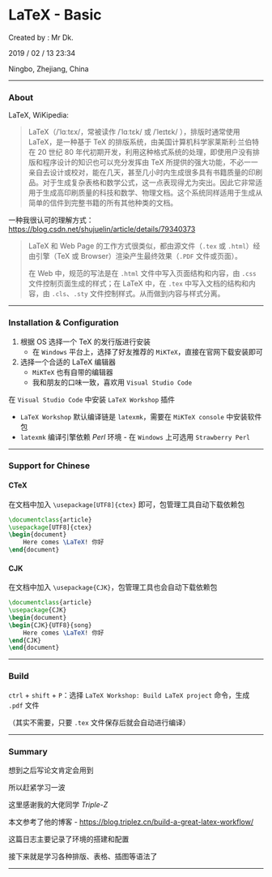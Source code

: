 # LaTeX - Basic

Created by : Mr Dk.

2019 / 02 / 13 23:34

Ningbo, Zhejiang, China

---

### About

LaTeX, WiKipedia:

> LaTeX（/ˈlɑːtɛx/，常被读作 /ˈlɑːtɛk/ 或 /ˈleɪtɛk/ ），排版时通常使用 LaTeX，是一种基于 TeX 的排版系统，由美国计算机科学家莱斯利·兰伯特在 20 世纪 80 年代初期开发，利用这种格式系统的处理，即使用户没有排版和程序设计的知识也可以充分发挥由 TeX 所提供的强大功能，不必一一亲自去设计或校对，能在几天，甚至几小时内生成很多具有书籍质量的印刷品。对于生成复杂表格和数学公式，这一点表现得尤为突出。因此它非常适用于生成高印刷质量的科技和数学、物理文档。这个系统同样适用于生成从简单的信件到完整书籍的所有其他种类的文档。

一种我很认可的理解方式：https://blog.csdn.net/shujuelin/article/details/79340373

>  LaTeX 和 Web Page 的工作方式很类似，都由源文件（`.tex` 或 `.html`）经由引擎（TeX 或 Browser）渲染产生最终效果（`.PDF` 文件或页面）。
>
> 在 Web 中，规范的写法是在 `.html` 文件中写入页面结构和内容，由 `.css` 文件控制页面生成的样式；在 LaTeX 中，在 `.tex` 中写入文档的结构和内容，由 `.cls`、`.sty` 文件控制样式。从而做到内容与样式分离。

---

### Installation & Configuration

1. 根据 OS 选择一个 TeX 的发行版进行安装
   * 在 `Windows` 平台上，选择了好友推荐的 `MiKTeX`，直接在官网下载安装即可
2. 选择一个合适的 LaTeX 编辑器
   * `MiKTeX` 也有自带的编辑器
   * 我和朋友的口味一致，喜欢用 `Visual Studio Code`

在 `Visual Studio Code` 中安装 `LaTeX Workshop` 插件

* `LaTeX Workshop` 默认编译链是 `latexmk`，需要在 `MiKTeX console` 中安装软件包
* `latexmk` 编译引擎依赖 _Perl_ 环境 - 在 `Windows` 上可选用 `Strawberry Perl`

---

### Support for Chinese

#### CTeX

在文档中加入 `\usepackage[UTF8]{ctex}` 即可，包管理工具自动下载依赖包

```latex
\documentclass{article}
\usepackage[UTF8]{ctex}
\begin{document}
    Here comes \LaTeX! 你好
\end{document}
```

#### CJK

在文档中加入 `\usepackage{CJK}`，包管理工具也会自动下载依赖包

```latex
\documentclass{article}
\usepackage{CJK}
\begin{document}
\begin{CJK}{UTF8}{song}
    Here comes \LaTeX! 你好
\end{CJK}
\end{document}
```

---

### Build

`ctrl` + `shift` + `P`：选择 `LaTeX Workshop: Build LaTeX project` 命令，生成 `.pdf` 文件

（其实不需要，只要 `.tex` 文件保存后就会自动进行编译）

---

### Summary

想到之后写论文肯定会用到

所以赶紧学习一波

这里感谢我的大佬同学 _Triple-Z_

本文参考了他的博客 - https://blog.triplez.cn/build-a-great-latex-workflow/

这篇日志主要记录了环境的搭建和配置

接下来就是学习各种排版、表格、插图等语法了

---

